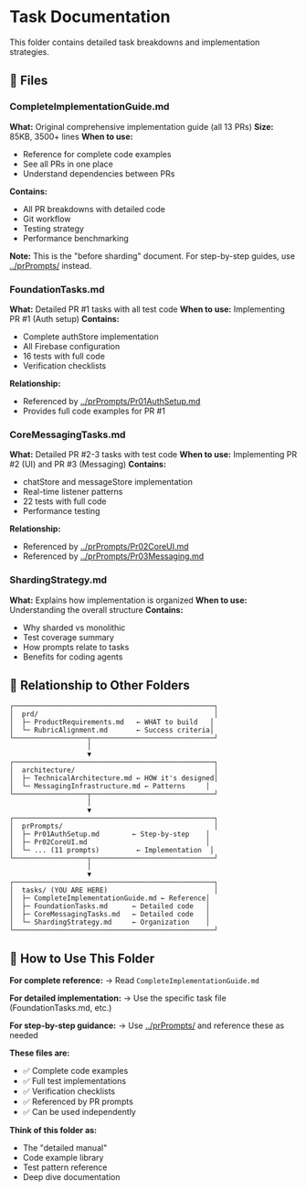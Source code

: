 # Task Documentation

This folder contains detailed task breakdowns and implementation strategies.

## 📄 Files

### CompleteImplementationGuide.md
**What:** Original comprehensive implementation guide (all 13 PRs)
**Size:** 85KB, 3500+ lines
**When to use:**
- Reference for complete code examples
- See all PRs in one place
- Understand dependencies between PRs

**Contains:**
- All PR breakdowns with detailed code
- Git workflow
- Testing strategy
- Performance benchmarking

**Note:** This is the "before sharding" document. For step-by-step guides, use [../prPrompts/](../prPrompts/) instead.

### FoundationTasks.md
**What:** Detailed PR #1 tasks with all test code
**When to use:** Implementing PR #1 (Auth setup)
**Contains:**
- Complete authStore implementation
- All Firebase configuration
- 16 tests with full code
- Verification checklists

**Relationship:**
- Referenced by [../prPrompts/Pr01AuthSetup.md](../prPrompts/Pr01AuthSetup.md)
- Provides full code examples for PR #1

### CoreMessagingTasks.md
**What:** Detailed PR #2-3 tasks with test code
**When to use:** Implementing PR #2 (UI) and PR #3 (Messaging)
**Contains:**
- chatStore and messageStore implementation
- Real-time listener patterns
- 22 tests with full code
- Performance testing

**Relationship:**
- Referenced by [../prPrompts/Pr02CoreUI.md](../prPrompts/Pr02CoreUI.md)
- Referenced by [../prPrompts/Pr03Messaging.md](../prPrompts/Pr03Messaging.md)

### ShardingStrategy.md
**What:** Explains how implementation is organized
**When to use:** Understanding the overall structure
**Contains:**
- Why sharded vs monolithic
- Test coverage summary
- How prompts relate to tasks
- Benefits for coding agents

## 🔗 Relationship to Other Folders

```
┌─────────────────────────────────────────────────┐
│  prd/                                           │
│  ├─ ProductRequirements.md   ← WHAT to build   │
│  └─ RubricAlignment.md       ← Success criteria│
└──────────────────┬──────────────────────────────┘
                   │
                   ▼
┌─────────────────────────────────────────────────┐
│  architecture/                                  │
│  ├─ TechnicalArchitecture.md ← HOW it's designed│
│  └─ MessagingInfrastructure.md ← Patterns     │
└──────────────────┬──────────────────────────────┘
                   │
                   ▼
┌─────────────────────────────────────────────────┐
│  prPrompts/                                     │
│  ├─ Pr01AuthSetup.md        ← Step-by-step    │
│  ├─ Pr02CoreUI.md                             │
│  └─ ... (11 prompts)         ← Implementation  │
└──────────────────┬──────────────────────────────┘
                   │
                   ▼
┌─────────────────────────────────────────────────┐
│  tasks/ (YOU ARE HERE)                          │
│  ├─ CompleteImplementationGuide.md ← Reference│
│  ├─ FoundationTasks.md      ← Detailed code   │
│  ├─ CoreMessagingTasks.md   ← Detailed code   │
│  └─ ShardingStrategy.md     ← Organization    │
└─────────────────────────────────────────────────┘
```

## 📖 How to Use This Folder

**For complete reference:**
→ Read `CompleteImplementationGuide.md`

**For detailed implementation:**
→ Use the specific task file (FoundationTasks.md, etc.)

**For step-by-step guidance:**
→ Use [../prPrompts/](../prPrompts/) and reference these as needed

**These files are:**
- ✅ Complete code examples
- ✅ Full test implementations
- ✅ Verification checklists
- ✅ Referenced by PR prompts
- ✅ Can be used independently

**Think of this folder as:**
- The "detailed manual"
- Code example library
- Test pattern reference
- Deep dive documentation
